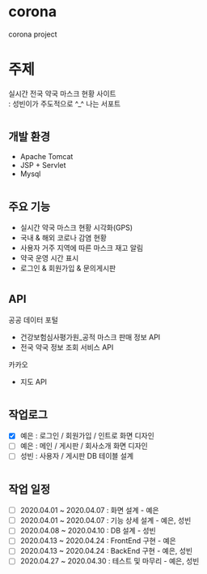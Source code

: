 # corona
corona project

# 주제 
실시간 전국 약국 마스크 현황 사이트  
: 성빈이가 주도적으로 ^_^ 나는 서포트
#
## 개발 환경
- Apache Tomcat
- JSP + Servlet
- Mysql
#
## 주요 기능
- 실시간 약국 마스크 현황 시각화(GPS)
- 국내 & 해외 코로나 감염 현황
- 사용자 거주 지역에 따른 마스크 재고 알림
- 약국 운영 시간 표시
- 로그인 & 회원가입 & 문의게시판
#
## API
공공 데이터 포털
* 건강보험심사평가원_공적 마스크 판매 정보 API
* 전국 약국 정보 조회 서비스 API

카카오
* 지도 API
#
## 작업로그
- [x] 예은 : 로그인 / 회원가입 / 인트로 화면 디자인
- [ ] 예은 : 메인 / 게시판 / 회사소개 화면 디자인
- [ ] 성빈 : 사용자 / 게시판 DB 테이블 설계

#
## 작업 일정
- [ ] 2020.04.01 ~ 2020.04.07 : 화면 설계 - 예은
- [ ] 2020.04.01 ~ 2020.04.07 : 기능 상세 설계 - 예은, 성빈
- [ ] 2020.04.08 ~ 2020.04.10 : DB 설계 - 성빈
- [ ] 2020.04.13 ~ 2020.04.24 : FrontEnd 구현 - 예은
- [ ] 2020.04.13 ~ 2020.04.24 : BackEnd 구현 - 예은, 성빈
- [ ] 2020.04.27 ~ 2020.04.30 : 테스트 및 마무리 - 예은, 성빈
